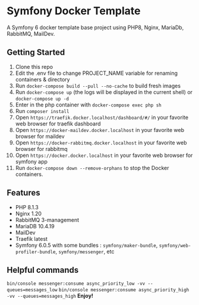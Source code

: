 # Symfony Docker Template

A Symfony 6 docker template base project using PHP8, Nginx, MariaDb, RabbitMQ, MailDev.

## Getting Started

1. Clone this repo
2. Edit the .env file to change PROJECT_NAME variable for renaming containers & directory 
3. Run `docker-compose build --pull --no-cache` to build fresh images
4. Run `docker-compose up` (the logs will be displayed in the current shell) or `docker-compose up -d`
5. Enter in the php container with `docker-compose exec php sh`
6. Run `composer install`
7. Open `https://traefik.docker.localhost/dashboard/#/` in your favorite web browser for traefik dashboard
8. Open `https://docker-maildev.docker.localhost` in your favorite web browser for maildev
9. Open `https://docker-rabbitmq.docker.localhost` in your favorite web browser for rabbitmq
10. Open `https://docker.docker.localhost` in your favorite web browser for symfony app
11. Run `docker-compose down --remove-orphans` to stop the Docker containers.

## Features

* PHP 8.1.3
* Nginx 1.20
* RabbitMQ 3-management
* MariaDB 10.4.19
* MailDev
* Traefik latest
* Symfony 6.0.5 with some bundles : `symfony/maker-bundle`, `symfony/web-profiler-bundle`, `symfony/messenger`, etc

## Helpful commands

`bin/console messenger:consume async_priority_low -vv --queues=messages_low`
`bin/console messenger:consume async_priority_high -vv --queues=messages_high`
**Enjoy!**